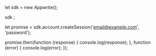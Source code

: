 let sdk = new Appwrite();

sdk
;

let promise = sdk.account.createSession('email@example.com', 'password');

promise.then(function (response) {
    console.log(response);
}, function (error) {
    console.log(error);
});